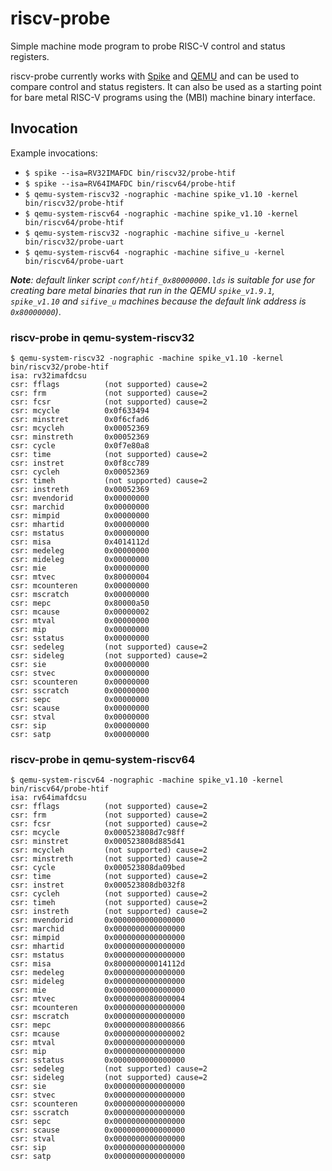 # riscv-probe

Simple machine mode program to probe RISC-V control and status registers.

riscv-probe currently works with [Spike](https://github.com/riscv/riscv-isa-sim)
and [QEMU](https://github.com/riscv/riscv-qemu) and can be used to compare
control and status registers. It can also be used as a starting point for
bare metal RISC-V programs using the (MBI) machine binary interface.

## Invocation

Example invocations:

- `$ spike --isa=RV32IMAFDC bin/riscv32/probe-htif`
- `$ spike --isa=RV64IMAFDC bin/riscv64/probe-htif`
- `$ qemu-system-riscv32 -nographic -machine spike_v1.10 -kernel bin/riscv32/probe-htif`
- `$ qemu-system-riscv64 -nographic -machine spike_v1.10 -kernel bin/riscv64/probe-htif`
- `$ qemu-system-riscv32 -nographic -machine sifive_u -kernel bin/riscv32/probe-uart`
- `$ qemu-system-riscv64 -nographic -machine sifive_u -kernel bin/riscv64/probe-uart`

_**Note**: default linker script `conf/htif_0x80000000.lds` is suitable for use
for creating bare metal binaries that run in the QEMU `spike_v1.9.1`, `spike_v1.10`
and `sifive_u` machines because the default link address is `0x80000000`)_.

### riscv-probe in qemu-system-riscv32

```
$ qemu-system-riscv32 -nographic -machine spike_v1.10 -kernel bin/riscv32/probe-htif 
isa: rv32imafdcsu
csr: fflags          (not supported) cause=2
csr: frm             (not supported) cause=2
csr: fcsr            (not supported) cause=2
csr: mcycle          0x0f633494
csr: minstret        0x0f6cfad6
csr: mcycleh         0x00052369
csr: minstreth       0x00052369
csr: cycle           0x0f7e80a8
csr: time            (not supported) cause=2
csr: instret         0x0f8cc789
csr: cycleh          0x00052369
csr: timeh           (not supported) cause=2
csr: instreth        0x00052369
csr: mvendorid       0x00000000
csr: marchid         0x00000000
csr: mimpid          0x00000000
csr: mhartid         0x00000000
csr: mstatus         0x00000000
csr: misa            0x4014112d
csr: medeleg         0x00000000
csr: mideleg         0x00000000
csr: mie             0x00000000
csr: mtvec           0x80000004
csr: mcounteren      0x00000000
csr: mscratch        0x00000000
csr: mepc            0x80000a50
csr: mcause          0x00000002
csr: mtval           0x00000000
csr: mip             0x00000000
csr: sstatus         0x00000000
csr: sedeleg         (not supported) cause=2
csr: sideleg         (not supported) cause=2
csr: sie             0x00000000
csr: stvec           0x00000000
csr: scounteren      0x00000000
csr: sscratch        0x00000000
csr: sepc            0x00000000
csr: scause          0x00000000
csr: stval           0x00000000
csr: sip             0x00000000
csr: satp            0x00000000
```

### riscv-probe in qemu-system-riscv64

```
$ qemu-system-riscv64 -nographic -machine spike_v1.10 -kernel bin/riscv64/probe-htif 
isa: rv64imafdcsu
csr: fflags          (not supported) cause=2
csr: frm             (not supported) cause=2
csr: fcsr            (not supported) cause=2
csr: mcycle          0x000523808d7c98ff
csr: minstret        0x000523808d885d41
csr: mcycleh         (not supported) cause=2
csr: minstreth       (not supported) cause=2
csr: cycle           0x000523808da09bed
csr: time            (not supported) cause=2
csr: instret         0x000523808db032f8
csr: cycleh          (not supported) cause=2
csr: timeh           (not supported) cause=2
csr: instreth        (not supported) cause=2
csr: mvendorid       0x0000000000000000
csr: marchid         0x0000000000000000
csr: mimpid          0x0000000000000000
csr: mhartid         0x0000000000000000
csr: mstatus         0x0000000000000000
csr: misa            0x800000000014112d
csr: medeleg         0x0000000000000000
csr: mideleg         0x0000000000000000
csr: mie             0x0000000000000000
csr: mtvec           0x0000000080000004
csr: mcounteren      0x0000000000000000
csr: mscratch        0x0000000000000000
csr: mepc            0x0000000080000866
csr: mcause          0x0000000000000002
csr: mtval           0x0000000000000000
csr: mip             0x0000000000000000
csr: sstatus         0x0000000000000000
csr: sedeleg         (not supported) cause=2
csr: sideleg         (not supported) cause=2
csr: sie             0x0000000000000000
csr: stvec           0x0000000000000000
csr: scounteren      0x0000000000000000
csr: sscratch        0x0000000000000000
csr: sepc            0x0000000000000000
csr: scause          0x0000000000000000
csr: stval           0x0000000000000000
csr: sip             0x0000000000000000
csr: satp            0x0000000000000000
```
